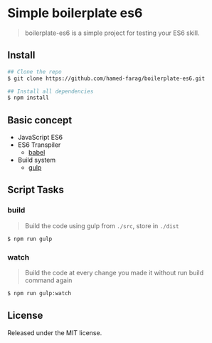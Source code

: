# Simple boilerplate es6

> boilerplate-es6 is a simple project for testing your ES6 skill.

## Install

```sh
## Clone the repo
$ git clone https://github.com/hamed-farag/boilerplate-es6.git

## Install all dependencies
$ npm install
```

## Basic concept

* JavaScript ES6
* ES6 Transpiler
  - [babel](https://babeljs.io/)
* Build system
  - [gulp](http://gulpjs.com/)

## Script Tasks

### build

> Build the code using gulp from `./src`, store in `./dist`

```sh
$ npm run gulp
```

### watch

> Build the code at every change you made it  without run build command again

```sh
$ npm run gulp:watch
```
## License

Released under the MIT license.
